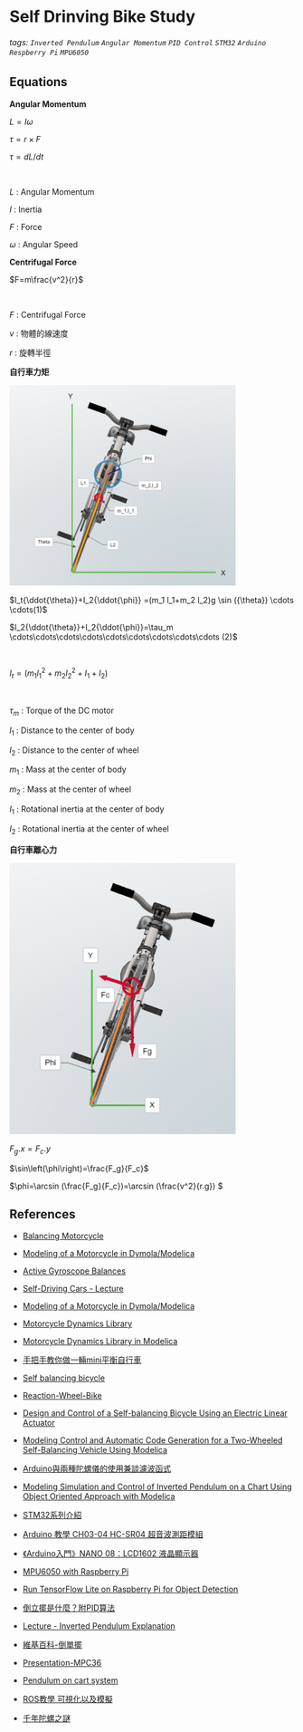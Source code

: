 # Self Drinving Bike Study
###### tags: `Inverted Pendulum` `Angular Momentum` `PID Control` `STM32` `Arduino` `Respberry Pi` `MPU6050`  
## Equations
**Angular Momentum**

$L=I\omega$

$\tau=r\times F$

$\tau={dL/dt}$

<br>

$L$ : Angular Momentum

$I$ : Inertia 

$F$ : Force

$\omega$ : Angular Speed

**Centrifugal Force**

$F=m\frac{v^2}{r}$

<br>

$F$ : Centrifugal Force

$v$ : 物體的線速度 

$r$ : 旋轉半徑 

**自行車力矩**

<img src="./Images/EQU_1.png" alt="drawing" width="400"/>

$I_t{\ddot{\theta}}+I_2{\ddot{\phi}} =(m_1 l_1+m_2 l_2)g \sin ({\theta}) \cdots \cdots(1)$

$I_2{\ddot{\theta}}+I_2{\ddot{\phi}}=\tau_m \cdots\cdots\cdots\cdots\cdots\cdots\cdots\cdots\cdots (2)$

<br>

$I_t=(m_1 l{_1^2}+m_2 l{_2^2}+I_1+I_2)$

<br>

$\tau_m$ : Torque of the DC motor

$l_1$ : Distance to the center of body

$l_2$ : Distance to the center of wheel

$m_1$ : Mass at the center of body

$m_2$ : Mass at the center of wheel

$I_1$ : Rotational inertia at the center of body

$I_2$ : Rotational inertia at the center of wheel

**自行車離心力**

<img src="./Images/EQU_2.png" alt="drawing" width="400"/>

$F_g.x=F_c.y$

$\sin\left(\phi\right)=\frac{F_g}{F_c}$

$\phi=\arcsin (\frac{F_g}{F_c})=\arcsin (\frac{v^2}{r.g}) $

## References

- [Balancing Motorcycle](https://www.youtube.com/watch?v=SUVtObDFFWY&list=RDLV0312BNqIBFI&index=8)

- [Modeling of a Motorcycle in Dymola/Modelica](https://people.inf.ethz.ch/fcellier/MS/schmitt_ms.pdf)

- [Active Gyroscope Balances](https://www.youtube.com/watch?v=UVJx8T8wTQA)

- [Self-Driving Cars - Lecture](https://www.youtube.com/watch?v=ipay3o2kBoU&list=PL05umP7R6ij321zzKXK6XCQXAaaYjQbzr)

- [Modeling of a Motorcycle in
Dymola/Modelica](https://people.inf.ethz.ch/fcellier/MS/schmitt_ms.pdf)

- [Motorcycle Dynamics Library](https://build.openmodelica.org/Documentation/MotorcycleDynamics.html)

- [Motorcycle Dynamics Library in Modelica](https://modelica.org/events/modelica2006/Proceedings/sessions/Session2b2.pdf)

- [手把手教你做一輛mini平衡自行車](https://www.eet-china.com/mp/a63913.html)

- [Self balancing bicycle](https://www.youtube.com/watch?v=UzjqdoTVhOU)

- [Reaction-Wheel-Bike](https://github.com/remrc/Reaction-Wheel-Bike)

- [Design and Control of a Self-balancing Bicycle Using an Electric Linear Actuator](https://deepblue.lib.umich.edu/bitstream/handle/2027.42/148871/MastersThesis_FinalDraft%20(3).pdf?sequence=1)

- [Modeling Control and Automatic Code Generation for a Two-Wheeled Self-Balancing Vehicle Using Modelica](https://lup.lub.lu.se/luur/download?func=downloadFile&recordOId=8847398&fileOId=8859286)

- [Arduino與兩種陀螺儀的使用兼談濾波函式](https://www.youtube.com/watch?v=6lUjqTwy6cA)

- [Modeling Simulation and Control of Inverted Pendulum on a Chart Using Object Oriented Approach with Modelica](http://marjan.fesb.hr/~jmusic/josip_files/dymola_clanak_music.pdf)

- [STM32系列介紹](https://ithelp.ithome.com.tw/articles/10235889)

- [Arduino 教學 CH03-04 HC-SR04 超音波測距模組](https://www.youtube.com/watch?v=PpCpaMx36Fk)

- [《Arduino入門》NANO 08：LCD1602 液晶顯示器](https://www.youtube.com/watch?v=QsBYpf-oGLs)

- [MPU6050 with Raspberry Pi](https://www.youtube.com/watch?v=JTFa5l7zAA4&t=242s)

- [Run TensorFlow Lite on Raspberry Pi for Object Detection](https://www.youtube.com/watch?v=aimSGO倒立擺是什麼？有哪些用途？附PID算法那實現代碼)

- [倒立擺是什麼？附PID算法](https://kknews.cc/zh-tw/tech/y5pm58n.html)

- [Lecture - Inverted Pendulum Explanation](https://www.youtube.com/watch?v=OB3ufWYpj-I&list=PLjOmIBPtRZG_ybJMywubA98TfQDGleDtF)

- [維基百科-倒單擺](https://zh.m.wikipedia.org/zh-hant/%E5%80%92%E5%96%AE%E6%93%BA)

- [Presentation-MPC36](https://www.youtube.com/watch?v=wLS1dd5TUk8)

- [Pendulum on cart system](https://www.youtube.com/watch?v=c3z4eo6s0Ek)

- [ROS教學 可視化以及模擬](https://www.youtube.com/watch?v=wHsZ4bMAZDI)

- [千年陀螺之謎](https://www.youtube.com/watch?v=9GHkSuQ97WA)